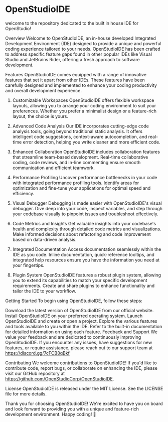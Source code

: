 # OpenStudioIDE
welcome to the repository dedicated to the built in house IDE for OpenStudio!

Overview
Welcome to OpenStudioIDE, an in-house developed Integrated Development Environment (IDE) designed to provide a unique and powerful coding experience tailored to your needs. OpenStudioIDE has been crafted to address specific feature gaps found in other popular IDEs like Visual Studio and JetBrains Rider, offering a fresh approach to software development.

Features
OpenStudioIDE comes equipped with a range of innovative features that set it apart from other IDEs. These features have been carefully designed and implemented to enhance your coding productivity and overall development experience.

1. Customizable Workspaces
OpenStudioIDE offers flexible workspace layouts, allowing you to arrange your coding environment to suit your preferences. Whether you prefer a minimalist design or a feature-rich layout, the choice is yours.

2. Advanced Code Analysis
Our IDE incorporates cutting-edge code analysis tools, going beyond traditional static analysis. It offers intelligent code suggestions, context-aware autocompletion, and real-time error detection, helping you write cleaner and more efficient code.

3. Enhanced Collaboration
OpenStudioIDE includes collaboration features that streamline team-based development. Real-time collaborative coding, code reviews, and in-line commenting ensure smooth communication and efficient teamwork.

4. Performance Profiling
Uncover performance bottlenecks in your code with integrated performance profiling tools. Identify areas for optimization and fine-tune your applications for optimal speed and efficiency.

5. Visual Debugger
Debugging is made easier with OpenStudioIDE's visual debugger. Dive deep into your code, inspect variables, and step through your codebase visually to pinpoint issues and troubleshoot effectively.

6. Code Metrics and Insights
Get valuable insights into your codebase's health and complexity through detailed code metrics and visualizations. Make informed decisions about refactoring and code improvement based on data-driven analysis.

7. Integrated Documentation
Access documentation seamlessly within the IDE as you code. Inline documentation, quick-reference tooltips, and integrated help resources ensure you have the information you need at your fingertips.

8. Plugin System
OpenStudioIDE features a robust plugin system, allowing you to extend its capabilities to match your specific development requirements. Create and share plugins to enhance functionality and tailor the IDE to your workflow.

Getting Started
To begin using OpenStudioIDE, follow these steps:

Download the latest version of OpenStudioIDE from our official website.
Install OpenStudioIDE on your preferred operating system.
Launch OpenStudioIDE and create or open a project.
Explore the various features and tools available to you within the IDE.
Refer to the built-in documentation for detailed information on using each feature.
Feedback and Support
We value your feedback and are dedicated to continuously improving OpenStudioIDE. If you encounter any issues, have suggestions for new features, or require assistance, please reach out to our support team at https://discord.gg/7cFCB8qBkf 

Contributing
We welcome contributions to OpenStudioIDE! If you'd like to contribute code, report bugs, or collaborate on enhancing the IDE, please visit our GitHub repository at https://github.com/OpenStudioCorp/OpenStudioIDE.

License
OpenStudioIDE is released under the MIT License. See the LICENSE file for more details.

Thank you for choosing OpenStudioIDE! We're excited to have you on board and look forward to providing you with a unique and feature-rich development environment. Happy coding! 🚀
